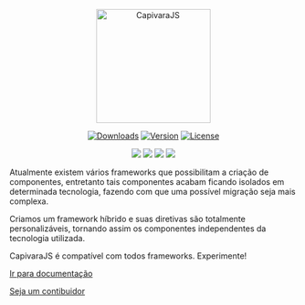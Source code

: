 <p align="center">
    <img  src="https://www.gumga.com.br/blog/wp-content/uploads/2018/01/Ativo-1@4x.png"  alt="CapivaraJS"  width="200px"/>
</p>

<p align="center">
    <a href="https://www.npmjs.com/package/capivarajs"><img src="https://img.shields.io/npm/dm/capivarajs.svg" alt="Downloads"></a>
    <a href="https://www.npmjs.com/package/capivarajs"><img src="https://img.shields.io/npm/v/capivarajs.svg" alt="Version"></a> 
    <a href="https://www.npmjs.com/package/capivarajs"><img src="https://img.shields.io/npm/l/capivarajs.svg" alt="License"></a>
</p>
<p align="center">
    <a href="https://sonarcloud.io/dashboard?id=capivarajs"><img src="https://sonarcloud.io/api/project_badges/measure?project=capivarajs&metric=sqale_rating"></a>
    <a href="https://sonarcloud.io/dashboard?id=capivarajs"><img src="https://sonarcloud.io/api/project_badges/measure?project=capivarajs&metric=coverage"></a>
    <a href="https://sonarcloud.io/dashboard?id=capivarajs"><img src="https://sonarcloud.io/api/project_badges/measure?project=capivarajs&metric=code_smells"></a>
    <a href="https://sonarcloud.io/dashboard?id=capivarajs"><img src="https://sonarcloud.io/api/project_badges/measure?project=capivarajs&metric=bugs"></a>
</p>


Atualmente existem vários frameworks que possibilitam a criação de componentes, entretanto tais componentes acabam ficando isolados em determinada tecnologia, fazendo com que uma possível migração seja mais complexa. 

Criamos um framework híbrido e suas diretivas são totalmente personalizáveis, tornando assim os componentes independentes da tecnologia utilizada.

CapivaraJS é compatível com todos frameworks. Experimente!

[Ir para documentação](https://capivarajs.github.io/)

[Seja um contibuidor][contributing]

[contributing]: https://github.com/CapivaraJS/capivarajs/blob/master/CONTRIBUTING.md
